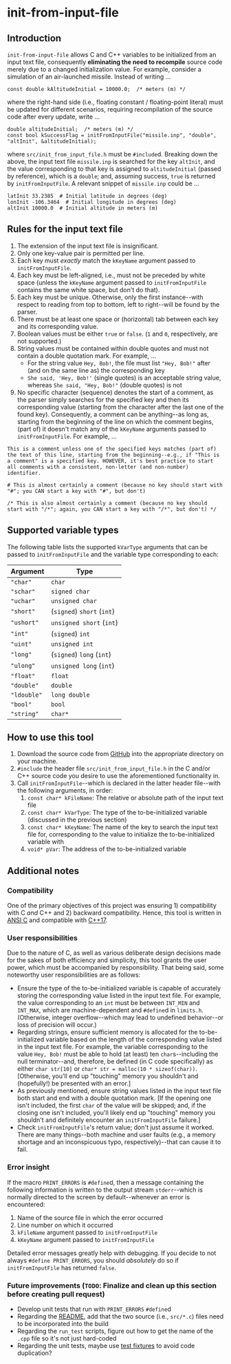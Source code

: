 # init-from-input-file
## Introduction
`init-from-input-file` allows C and C++ variables to be initialized from an input text file, consequently **eliminating the need to recompile** source code merely due to a changed initialization value. For example, consider a simulation of an air-launched missile. Instead of writing ...
```
const double kAltitudeInitial = 10000.0;  /* meters (m) */
```
where the right-hand side (i.e., floating constant / floating-point literal) must be updated for different scenarios, requiring recompilation of the source code after every update, write ...
```
double altitudeInitial;  /* meters (m) */
const bool kSuccessFlag = initFromInputFile("missile.inp", "double", "altInit", &altitudeInitial);
```
where `src/init_from_input_file.h` must be `#include`d. Breaking down the above, the input text file `missile.inp` is searched for the key `altInit`, and the value corresponding to that key is assigned to `altitudeInitial` (passed by reference), which is a `double`; and, assuming success, `true` is returned by `initFromInputFile`. A relevant snippet of `missile.inp` could be ...
```
latInit 33.2385  # Initial latitude in degrees (deg)
lonInit -106.3464  # Initial longitude in degrees (deg)
altInit 10000.0  # Initial altitude in meters (m)
```

## Rules for the input text file
1. The extension of the input text file is insignificant.
2. Only one key-value pair is permitted per line.
3. Each key must *exactly* match the `kKeyName` argument passed to `initFromInputFile`.
4. Each key must be left-aligned, i.e., must not be preceded by white space (unless the `kKeyName` argument passed to `initFromInputFile` contains the same white space, but don't do that).
5. Each key must be unique. Otherwise, only the first instance--with respect to reading from top to bottom, left to right--will be found by the parser.
6. There must be at least one space or (horizontal) tab between each key and its corresponding value.
7. Boolean values must be either `true` or `false`. (`1` and `0`, respectively, are not supported.)
8. String values must be contained within double quotes and must not contain a double quotation mark. For example, ...
   - For the string value `Hey, Bob!`, the file must list `"Hey, Bob!"` after (and on the same line as) the corresponding key
   - `She said, 'Hey, Bob!'` (single quotes) is an acceptable string value, whereas `She said, "Hey, Bob!"` (double quotes) is not
9. No specific character (sequence) denotes the start of a comment, as the parser simply searches for the specified key and then its corresponding value (starting from the character after the last one of the found key). Consequently, a comment can be anything--as long as, starting from the beginning of the line on which the comment begins, (part of) it doesn't match any of the `kKeyName` arguments passed to `initFromInputFile`. For example, ...
```
This is a comment unless one of the specified keys matches (part of) the text of this line, starting from the beginning--e.g., if "This is a comment" is a specified key. HOWEVER, it's best practice to start all comments with a consistent, non-letter (and non-number) identifier.

# This is almost certainly a comment (because no key should start with "#"; you CAN start a key with "#", but don't)

/* This is also almost certainly a comment (because no key should start with "/*"; again, you CAN start a key with "/*", but don't) */
```

## Supported variable types
The following  table lists the supported `kVarType` arguments that can be passed to `initFromInputFile` and the variable type corresponding to each:

| Argument | Type |
| -------- | ---- |
| `"char"` | `char` |
| `"schar"` | `signed char` |
| `"uchar"` | `unsigned char` |
| `"short"` | (`signed`) `short` (`int`) |
| `"ushort"` | `unsigned short` (`int`) |
| `"int"` | (`signed`) `int` |
| `"uint"` | `unsigned int` |
| `"long"` | (`signed`) `long` (`int`) |
| `"ulong"` | `unsigned long` (`int`) |
| `"float"` | `float` |
| `"double"` | `double` |
| `"ldouble"` | `long double` |
| `"bool"` | `bool` |
| `"string"` | `char*` |

## How to use this tool
1. Download the source code from [GitHub](https://github.com/branbick/init-from-input-file) into the appropriate directory on your machine.
2. `#include` the header file `src/init_from_input_file.h` in the C and/or C++ source code you desire to use the aforementioned functionality in.
3. Call `initFromInputFile`--which is declared in the latter header file--with the following arguments, in order:
   1. `const char* kFileName`: The relative or absolute path of the input text file
   2. `const char* kVarType`: The type of the to-be-initialized variable (discussed in the previous section)
   3. `const char* kKeyName`: The name of the key to search the input text file for, corresponding to the value to initialize the to-be-initialized variable with
   4. `void* pVar`: The address of the to-be-initialized variable

## Additional notes
### Compatibility
One of the primary objectives of this project was ensuring 1) compatibility with C *and* C++ and 2) backward compatibility. Hence, this tool is written in [ANSI C](https://en.wikipedia.org/wiki/ANSI_C) and compatible with [C++17](https://en.wikipedia.org/wiki/C%2B%2B17).

### User responsibilities
Due to the nature of C, as well as various deliberate design decisions made for the sakes of both efficiency and simplicity, this tool grants the user power, which must be accompanied by responsibility. That being said, some noteworthy user responsibilities are as follows:
- Ensure the type of the to-be-initialized variable is capable of accurately storing the corresponding value listed in the input text file. For example, the value corresponding to an `int` must be between `INT_MIN` and `INT_MAX`, which are machine-dependent and `#define`d in `limits.h`. (Otherwise, integer overflow--which may lead to undefined behavior--or loss of precision will occur.)
- Regarding strings, ensure sufficient memory is allocated for the to-be-initialized variable based on the length of the corresponding value listed in the input text file. For example, the variable corresponding to the value `Hey, Bob!` must be able to hold (at least) ten `char`s--including the null terminator--and, therefore, be defined (in C code specifically) as either `char str[10]` or `char* str = malloc(10 * sizeof(char))`. [Otherwise, you'll end up "touching" memory you shouldn't and (hopefully!) be presented with an error.]
- As previously mentioned, ensure string values listed in the input text file both start and end with a double quotation mark. [If the opening one isn't included, the first `char` of the value will be skipped; and, if the closing one isn't included, you'll likely end up "touching" memory you shouldn't and definitely encounter an `initFromInputFile` failure.]
- Check `initFromInputFile`'s return value; don't just assume it worked. There are many things--both machine and user faults (e.g., a memory shortage and an inconspicuous typo, respectively)--that can cause it to fail.

### Error insight
If the macro `PRINT_ERRORS` is `#define`d, then a message containing the following information is written to the output stream `stderr`--which is normally directed to the screen by default--whenever an error is encountered:
1. Name of the source file in which the error occurred
2. Line number on which it occurred
3. `kFileName` argument passed to `initFromInputFile`
4. `kKeyName` argument passed to `initFromInputFile`

Detailed error messages greatly help with debugging. If you decide to not always `#define PRINT_ERRORS`, you should *absolutely* do so if `initFromInputFile` has returned `false`.

### Future improvements (`TODO`: Finalize and clean up this section before creating pull request)
- Develop unit tests that run with `PRINT_ERRORS` `#define`d
- Regarding the [README](https://github.com/branbick/init-from-input-file/blob/main/README.md#how-to-use-this-tool), add that the two source (i.e., `src/*.c`) files need to be incorporated into the build
- Regarding the `run_test` scripts, figure out how to get the name of the `.cpp` file so it's not just hard-coded
- Regarding the unit tests, maybe use [test fixtures](https://google.github.io/googletest/primer.html#same-data-multiple-tests) to avoid code duplication?
